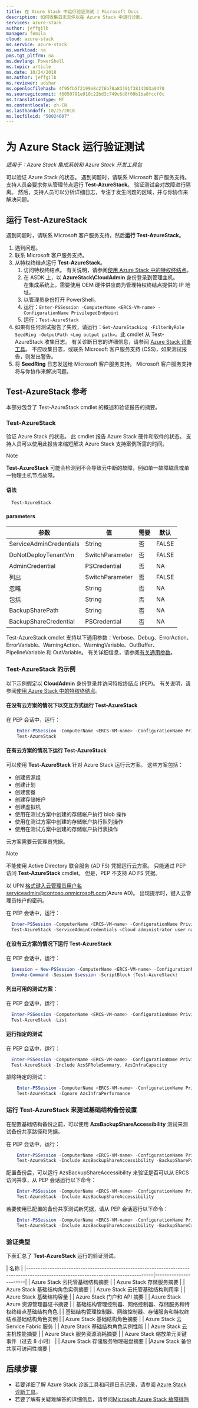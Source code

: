 ```yaml
---
title: 在 Azure Stack 中运行验证测试 | Microsoft Docs
description: 如何收集日志文件以在 Azure Stack 中进行诊断。
services: azure-stack
author: jeffgilb
manager: femila
cloud: azure-stack
ms.service: azure-stack
ms.workload: na
pms.tgt_pltfrm: na
ms.devlang: PowerShell
ms.topic: article
ms.date: 10/24/2018
ms.author: jeffgilb
ms.reviewer: adshar
ms.openlocfilehash: 4f95fb5f2199e8c276b78a83391f3814303a9470
ms.sourcegitcommit: f6050791e910c22bd3c749c6d0f09b1ba8fccf0c
ms.translationtype: MT
ms.contentlocale: zh-CN
ms.lasthandoff: 10/25/2018
ms.locfileid: "50024607"
---
```

# <a name="run-a-validation-test-for-azure-stack"></a>为 Azure Stack 运行验证测试

*适用于：Azure Stack 集成系统和 Azure Stack 开发工具包*
 
可以验证 Azure Stack 的状态。 遇到问题时，请联系 Microsoft 客户服务支持。 支持人员会要求你从管理节点运行 **Test-AzureStack**。 验证测试会对故障进行隔离。 然后，支持人员可以分析详细日志，专注于发生问题的区域，并与你协作来解决问题。

## <a name="run-test-azurestack"></a>运行 Test-AzureStack

遇到问题时，请联系 Microsoft 客户服务支持，然后**运行 Test-AzureStack**。

1. 遇到问题。
2. 联系 Microsoft 客户服务支持。
3. 从特权终结点运行 **Test-AzureStack**。
    1. 访问特权终结点。 有关说明，请参阅[使用 Azure Stack 中的特权终结点](azure-stack-privileged-endpoint.md)。 
    2. 在 ASDK 上，以 **AzureStack\CloudAdmin** 身份登录到管理主机。  
    在集成系统上，需要使用 OEM 硬件供应商为管理特权终结点提供的 IP 地址。
    3. 以管理员身份打开 PowerShell。
    4. 运行：`Enter-PSSession -ComputerName <ERCS-VM-name> -ConfigurationName PrivilegedEndpoint`
    5. 运行：`Test-AzureStack`
4. 如果有任何测试报告了失败，请运行：`Get-AzureStackLog -FilterByRole SeedRing -OutputPath <Log output path>`。此 cmdlet 从 Test-AzureStack 收集日志。 有关诊断日志的详细信息，请参阅 [Azure Stack 诊断工具](azure-stack-diagnostics.md)。 不应收集日志，或联系 Microsoft 客户服务支持 (CSS)，如果测试报告，则发出警告。
5. 将 **SeedRing** 日志发送给 Microsoft 客户服务支持。 Microsoft 客户服务支持将与你协作来解决问题。

## <a name="reference-for-test-azurestack"></a>Test-AzureStack 参考

本部分包含了 Test-AzureStack cmdlet 的概述和验证报告的摘要。

### <a name="test-azurestack"></a>Test-AzureStack

验证 Azure Stack 的状态。 此 cmdlet 报告 Azure Stack 硬件和软件的状态。 支持人员可以使用此报告来缩短解决 Azure Stack 支持案例所需的时间。

> [!Note]  
> **Test-AzureStack** 可能会检测到不会导致云中断的故障，例如单一故障磁盘或单一物理主机节点故障。

#### <a name="syntax"></a>语法

````PowerShell
  Test-AzureStack
````

#### <a name="parameters"></a>parameters

| 参数               | 值           | 需要 | 默认 |
| ---                     | ---             | ---      | ---     |
| ServiceAdminCredentials | String    | 否       | FALSE   |
| DoNotDeployTenantVm     | SwitchParameter | 否       | FALSE   |
| AdminCredential         | PSCredential    | 否       | NA      |
| 列出                    | SwitchParameter | 否       | FALSE   |
| 忽略                  | String          | 否       | NA      |
| 包括                 | String          | 否       | NA      |
| BackupSharePath         | String          | 否       | NA      |
| BackupShareCredential   | PSCredential    | 否       | NA      |


Test-AzureStack cmdlet 支持以下通用参数：Verbose、Debug、ErrorAction、ErrorVariable、WarningAction、WarningVariable、OutBuffer、PipelineVariable 和 OutVariable。 有关详细信息，请参阅[有关通用参数](http://go.microsoft.com/fwlink/?LinkID=113216)。 

### <a name="examples-of-test-azurestack"></a>Test-AzureStack 的示例

以下示例假定以 **CloudAdmin** 身份登录并访问特权终结点 (PEP)。 有关说明，请参阅[使用 Azure Stack 中的特权终结点](azure-stack-privileged-endpoint.md)。 

#### <a name="run-test-azurestack-interactively-without-cloud-scenarios"></a>在没有云方案的情况下以交互方式运行 Test-AzureStack

在 PEP 会话中，运行：

````PowerShell
    Enter-PSSession -ComputerName <ERCS-VM-name> -ConfigurationName PrivilegedEndpoint -Credential $localcred
    Test-AzureStack
````

#### <a name="run-test-azurestack-with-cloud-scenarios"></a>在有云方案的情况下运行 Test-AzureStack

可以使用 **Test-AzureStack** 针对 Azure Stack 运行云方案。 这些方案包括：

 - 创建资源组
 - 创建计划
 - 创建套餐
 - 创建存储帐户
 - 创建虚拟机
 - 使用在测试方案中创建的存储帐户执行 blob 操作
 - 使用在测试方案中创建的存储帐户执行队列操作
 - 使用在测试方案中创建的存储帐户执行表操作

云方案需要云管理员凭据。 
> [!Note]  
> 不能使用 Active Directory 联合服务 (AD FS) 凭据运行云方案。 只能通过 PEP 访问 **Test-AzureStack** cmdlet。 但是，PEP 不支持 AD FS 凭据。

以 UPN 格式键入云管理员用户名serviceadmin@contoso.onmicrosoft.com(Azure AD)。 出现提示时，键入云管理员帐户的密码。

在 PEP 会话中，运行：

````PowerShell
  Enter-PSSession -ComputerName <ERCS-VM-name> -ConfigurationName PrivilegedEndpoint -Credential $localcred
  Test-AzureStack -ServiceAdminCredentials <Cloud administrator user name>
````

#### <a name="run-test-azurestack-without-cloud-scenarios"></a>在没有云方案的情况下运行 Test-AzureStack

在 PEP 会话中，运行：

````PowerShell
  $session = New-PSSession -ComputerName <ERCS-VM-name> -ConfigurationName PrivilegedEndpoint -Credential $localcred
  Invoke-Command -Session $session -ScriptBlock {Test-AzureStack}
````

#### <a name="list-available-test-scenarios"></a>列出可用的测试方案：

在 PEP 会话中，运行：

````PowerShell
  Enter-PSSession -ComputerName <ERCS-VM-name> -ConfigurationName PrivilegedEndpoint -Credential $localcred
  Test-AzureStack -List
````

#### <a name="run-a-specified-test"></a>运行指定的测试

在 PEP 会话中，运行：

````PowerShell
  Enter-PSSession -ComputerName <ERCS-VM-name> -ConfigurationName PrivilegedEndpoint -Credential $localcred
  Test-AzureStack -Include AzsSFRoleSummary, AzsInfraCapacity
````

排除特定的测试：

````PowerShell
    Enter-PSSession -ComputerName <ERCS-VM-name> -ConfigurationName PrivilegedEndpoint  -Credential $localcred
    Test-AzureStack -Ignore AzsInfraPerformance
````

### <a name="run-test-azurestack-to-test-infrastructure-backup-settings"></a>运行 Test-AzureStack 来测试基础结构备份设置

在配置基础结构备份之前，可以使用 **AzsBackupShareAccessibility** 测试来测试备份共享路径和凭据。

在 PEP 会话中，运行：

````PowerShell
    Enter-PSSession -ComputerName <ERCS-VM-name> -ConfigurationName PrivilegedEndpoint -Credential $localcred
    Test-AzureStack -Include AzsBackupShareAccessibility -BackupSharePath "\\<fileserver>\<fileshare>" -BackupShareCredential <PSCredentials-for-backup-share>
````
配置备份后，可以运行 AzsBackupShareAccessibility 来验证是否可以从 ERCS 访问共享，从 PEP 会话运行以下命令：

````PowerShell
    Enter-PSSession -ComputerName <ERCS-VM-name> -ConfigurationName PrivilegedEndpoint  -Credential $localcred
    Test-AzureStack -Include AzsBackupShareAccessibility
````

若要使用已配置的备份共享测试新凭据，请从 PEP 会话运行以下命令：

````PowerShell
    Enter-PSSession -ComputerName <ERCS-VM-name> -ConfigurationName PrivilegedEndpoint -Credential $localcred
    Test-AzureStack -Include AzsBackupShareAccessibility -BackupShareCredential <PSCredential for backup share>
````

### <a name="validation-test"></a>验证类型

下表汇总了 **Test-AzureStack** 运行的验证测试。

| 名称                                                                                                                              |
|-----------------------------------------------------------------------------------------------------------------------------------|-----------------------|
| Azure Stack 云托管基础结构摘要                                                                                  |
| Azure Stack 存储服务摘要                                                                                              |
| Azure Stack 基础结构角色实例摘要                                                                                  |
| Azure Stack 云托管基础结构利用率                                                                              |
| Azure Stack 基础结构容量                                                                                               |
| Azure Stack 门户和 API 摘要                                                                                                |
| Azure Stack Azure 资源管理器证书摘要                                                                                               |
| 基础结构管理控制器、网络控制器、存储服务和特权终结点基础结构角色          |
| 基础结构管理控制器、网络控制器、存储服务和特权终结点基础结构角色实例 |
| Azure Stack 基础结构角色摘要                                                                                           |
| Azure Stack 云 Service Fabric 服务                                                                                         |
| Azure Stack 基础结构角色实例性能                                                                              |
| Azure Stack 云主机性能摘要                                                                                        |
| Azure Stack 服务资源消耗摘要                                                                                  |
| Azure Stack 缩放单元关键事件（过去 8 小时）                                                                             |
| Azure Stack 存储服务物理磁盘摘要                                                                               |
|Azure Stack 备份共享可访问性摘要                                                                                     |

## <a name="next-steps"></a>后续步骤

 - 若要详细了解 Azure Stack 诊断工具和问题日志记录，请参阅 [Azure Stack 诊断工具](azure-stack-diagnostics.md)。
 - 若要了解有关疑难解答的详细信息，请参阅[Microsoft Azure Stack 故障排除](azure-stack-troubleshooting.md)
